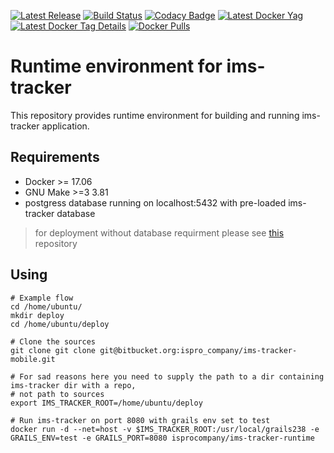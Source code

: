 [![Latest Release](http://github-release-version.herokuapp.com/github/isprocompany/ims-tracker-runtime/release.svg)](https://github.com/isprocompany/ims-tracker-runtime/releases/latest)
[![Build Status](https://travis-ci.org/isprocompany/ims-tracker-runtime.svg?branch=master)](https://travis-ci.org/isprocompany/ims-tracker-runtime)
[![Codacy Badge](https://api.codacy.com/project/badge/Grade/b008f8665fed427291a26d25c2fc9433)](https://www.codacy.com/app/groundnuty/ims-tracker-runtime?utm_source=github.com&amp;utm_medium=referral&amp;utm_content=isprocompany/ims-tracker-runtime&amp;utm_campaign=Badge_Grade)
[![Latest Docker Yag](https://images.microbadger.com/badges/version/isprocompany/ims-tracker-runtime.svg)](https://microbadger.com/images/isprocompany/ims-tracker-runtime "Get your own version badge on microbadger.com")
[![Latest Docker Tag Details](https://images.microbadger.com/badges/image/isprocompany/ims-tracker-runtime.svg)](https://microbadger.com/images/isprocompany/ims-tracker-runtime "Get your own image badge on microbadger.com")
[![Docker Pulls](https://img.shields.io/docker/pulls/isprocompany/ims-tracker-runtime.svg)](https://hub.docker.com/r/isprocompany/ims-tracker-runtime/)

# Runtime environment for ims-tracker

This repository provides runtime environment for building and running ims-tracker application.

## Requirements

- Docker >= 17.06
- GNU Make >=3 3.81
- postgress database running on localhost:5432 with pre-loaded ims-tracker database

> for deployment without database requirment please see [this](https://github.com/isprocompany/ims-tracker-deployment) repository

## Using

~~~
# Example flow
cd /home/ubuntu/
mkdir deploy
cd /home/ubuntu/deploy

# Clone the sources
git clone git clone git@bitbucket.org:ispro_company/ims-tracker-mobile.git

# For sad reasons here you need to supply the path to a dir containing ims-tracker dir with a repo,
# not path to sources
export IMS_TRACKER_ROOT=/home/ubuntu/deploy

# Run ims-tracker on port 8080 with grails env set to test 
docker run -d --net=host -v $IMS_TRACKER_ROOT:/usr/local/grails238 -e GRAILS_ENV=test -e GRAILS_PORT=8080 isprocompany/ims-tracker-runtime
~~~